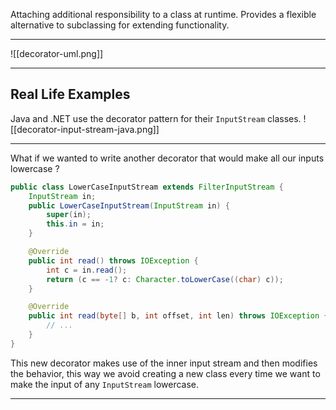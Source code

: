 Attaching additional responsibility to a class at runtime.
Provides a flexible alternative to subclassing for extending functionality.
****
![[decorator-uml.png]]
****
## Real Life Examples
Java and .NET use the decorator pattern for their `InputStream` classes.
![[decorator-input-stream-java.png]]
****
What if we wanted to write another decorator that would make all our inputs lowercase ?
```java
public class LowerCaseInputStream extends FilterInputStream {
	InputStream in;
	public LowerCaseInputStream(InputStream in) {
		super(in);
		this.in = in;
	}

	@Override
	public int read() throws IOException {
		int c = in.read();
		return (c == -1? c: Character.toLowerCase((char) c));
	}

	@Override
	public int read(byte[] b, int offset, int len) throws IOException {
		// ...
	}
}
```

This new decorator makes use of the inner input stream and then modifies the behavior, this way we avoid creating a new class every time we want to make the input of any `InputStream` lowercase.
****
